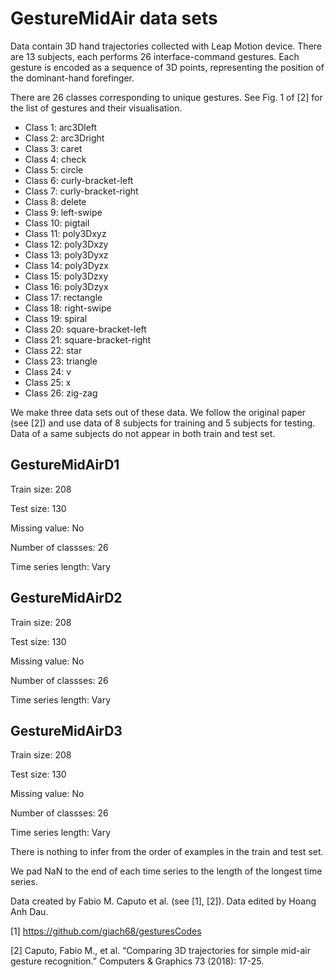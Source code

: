 # GestureMidAir data sets

Data contain 3D hand trajectories collected with Leap Motion device. There are 13 subjects, each performs 26 interface-command gestures. Each gesture is encoded as a sequence of 3D points, representing the position of the dominant-hand forefinger.

There are 26 classes corresponding to unique gestures. See Fig. 1 of [2] for the list of gestures and their visualisation.

- Class 1: arc3Dleft
- Class 2: arc3Dright
- Class 3: caret
- Class 4: check
- Class 5: circle
- Class 6: curly-bracket-left
- Class 7: curly-bracket-right
- Class 8: delete
- Class 9: left-swipe
- Class 10: pigtail
- Class 11: poly3Dxyz
- Class 12: poly3Dxzy
- Class 13: poly3Dyxz
- Class 14: poly3Dyzx
- Class 15: poly3Dzxy
- Class 16: poly3Dzyx
- Class 17: rectangle
- Class 18: right-swipe
- Class 19: spiral
- Class 20: square-bracket-left
- Class 21: square-bracket-right
- Class 22: star
- Class 23: triangle
- Class 24: v
- Class 25: x
- Class 26: zig-zag

We make three data sets out of these data. We follow the original paper (see [2]) and use data of 8 subjects for training and 5 subjects for testing. Data of a same subjects do not appear in both train and test set.

## GestureMidAirD1

Train size: 208

Test size: 130

Missing value: No

Number of classses: 26 

Time series length: Vary

## GestureMidAirD2

Train size: 208

Test size: 130

Missing value: No

Number of classses: 26 

Time series length: Vary

## GestureMidAirD3

Train size: 208

Test size: 130

Missing value: No

Number of classses: 26 

Time series length: Vary

There is nothing to infer from the order of examples in the train and test set.

We pad NaN to the end of each time series to the length of the longest time series.

Data created by Fabio M. Caputo et al. (see [1], [2]). Data edited by Hoang Anh Dau.

[1] https://github.com/giach68/gesturesCodes

[2] Caputo, Fabio M., et al. “Comparing 3D trajectories for simple mid-air gesture recognition.” Computers & Graphics 73 (2018): 17-25.